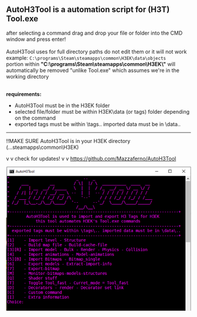 <b>AutoH3Tool is a automation script for (H3T) Tool.exe
</b>
-------------------------------------------------------------------------------------------
after selecting a command drag and drop your file or folder into the CMD window and press enter!<br><br>
AutoH3Tool uses for full directory paths do not edit them or it will not work<br>
	example: <code>C:\programs\Steam\steamapps\common\H3EK\data\objects</code><br>
	portion within <b>"C:\programs\Steam\steamapps\common\H3EK\\"</b> will automatically be removed "unlike Tool.exe" which assumes we're in the working directory<br><br>
 
<b>requirements:</b>
- AutoH3Tool must be in the H3EK folder
- selected file/folder must be within H3EK\data (or tags) folder depending on the command
- exported tags must be within \tags\.. imported data must be in \data\..
-------------------------------------------------------------------------------------------



!!MAKE SURE AutoH3Tool is in your H3EK directory (...steamapps\common\H3EK)


v v check for updates! v v 
https://github.com/Mazzaferno/AutoH3Tool



![alt text](https://github.com/Mazzaferno/AutoH3Tool/blob/main/screenshot.png?raw=true)
